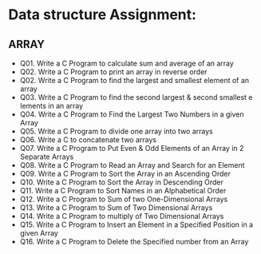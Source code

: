 # Data structure Assignment: 

## ARRAY

- Q01. Write a C Program to calculate sum and average of an array
- Q02. Write a C Program to print an array in reverse order
- Q02. Write a C Program to find the largest and smallest element of an array
- Q03. Write a C Program to find the second largest & second smallest e lements in an array 
- Q04. Write a C Program to Find the Largest Two Numbers in a given Array
- Q05. Write a C Program to divide one array into two arrays
- Q06. Write a C to concatenate two arrays
- Q07. Write a C Program to Put Even & Odd Elements of an Array in 2 Separate Arrays
- Q08. Write a C Program to Read an Array and Search for an Element
- Q09. Write a C Program to Sort the Array in an Ascending Order
- Q10. Write a C Program to Sort the Array in Descending Order
- Q11. Write a C Program to Sort Names in an Alphabetical Order
- Q12. Write a C Program to Sum of two One-Dimensional Arrays
- Q13. Write a C Program to Sum of Two Dimensional Arrays
- Q14. Write a C Program to multiply of Two Dimensional Arrays
- Q15. Write a C Program to Insert an Element in a Specified Position in a given Array
- Q16. Write a C Program to Delete the Specified number from an Array



